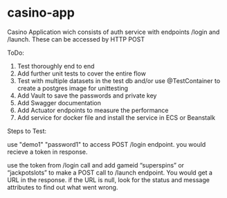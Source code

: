 # casino-app
Casino Application wich consists of auth service with endpoints /login and /launch. These can be accessed by HTTP POST


ToDo:
1. Test thoroughly end to end
2. Add further unit tests to cover the entire flow
3. Test with multiple datasets in the test db and/or use @TestContainer to create a postgres image for unittesting
4. Add Vault to save the passwords and private key
5. Add Swagger documentation
6. Add Actuator endpoints to measure the performance
7. Add service for docker file and install the service in ECS or Beanstalk

Steps to Test:

use "demo1"	"password1" to access POST /login endpoint. you would recieve a token in response.

use the token from /login call and add gameid “superspins” or “jackpotslots” to make a POST call to /launch endpoint. You would get a URL in the response. if the URL is null, look for the status and message attributes to find out what went wrong.
